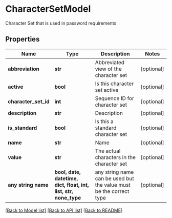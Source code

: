 # CharacterSetModel

Character Set that is used in password requirements

## Properties
Name | Type | Description | Notes
------------ | ------------- | ------------- | -------------
**abbreviation** | **str** | Abbreviated view of the character set | [optional] 
**active** | **bool** | Is this character set active | [optional] 
**character_set_id** | **int** | Sequence ID for character set | [optional] 
**description** | **str** | Description | [optional] 
**is_standard** | **bool** | Is this a standard character set | [optional] 
**name** | **str** | Name | [optional] 
**value** | **str** | The actual characters in the character set | [optional] 
**any string name** | **bool, date, datetime, dict, float, int, list, str, none_type** | any string name can be used but the value must be the correct type | [optional]

[[Back to Model list]](../README.md#documentation-for-models) [[Back to API list]](../README.md#documentation-for-api-endpoints) [[Back to README]](../README.md)


